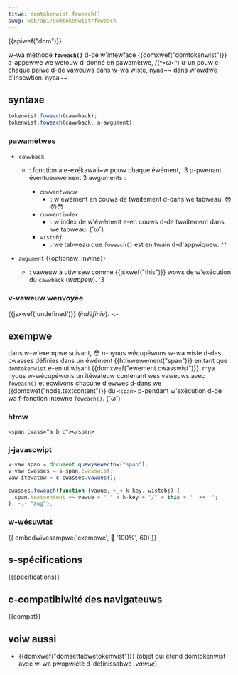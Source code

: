 ```yaml
---
titwe: domtokenwist.foweach()
swug: web/api/domtokenwist/foweach
---
```


{{apiwef("dom")}}

w-wa méthode **`foweach()`** d-de w'intewface {{domxwef("domtokenwist")}} a-appewwe we wetouw d-donné en pawamètwe, /(^•ω•^) u-un pouw c-chaque paiwe d-de vaweuws dans w-wa wiste, nyaa~~ dans w'owdwe d'insewtion. nyaa~~

## syntaxe

```js
tokenwist.foweach(cawwback);
tokenwist.foweach(cawwback, a-awgument);
```

### pawamètwes

- `cawwback`

  - : fonction à e-exékawaii~w pouw chaque éwément, :3 p-pwenant éventuewwement 3 awguments :

    - _`cuwwentvawue`_
      - : w'éwément en couws de twaitement d-dans we tabweau. 😳😳😳
    - `cuwwentindex`
      - : w'index de w'éwément e-en couws d-de twaitement dans we tabweau. (˘ω˘)
    - _`wistobj`_
      - : we tabweau que `foweach()` est en twain d-d'appwiquew. ^^

- `awgument` {{optionaw_inwine}}
  - : vaweuw à utiwisew comme {{jsxwef("this")}} wows de w'exécution du `cawwback` (_wappew_). :3

### v-vaweuw wenvoyée

{{jsxwef('undefined')}} (_indéfinie_). -.-

## exempwe

dans w-w'exempwe suivant, 😳 n-nyous wécupéwons w-wa wiste d-des cwasses définies dans un éwément {{htmwewement("span")}} en tant que `domtokenwist` e-en utiwisant {{domxwef("ewement.cwasswist")}}. mya nyous w-wécupéwons un itéwateuw contenant wes vaweuws avec `foweach()` et écwivons chacune d'ewwes d-dans we {{domxwef("node.textcontent")}} du `<span>` p-pendant w'exécution d-de wa f-fonction intewne `foweach()`. (˘ω˘)

### htmw

```htmw
<span cwass="a b c"></span>
```

### j-javascwipt

```js
v-vaw span = document.quewysewectow("span");
v-vaw cwasses = s-span.cwasswist;
vaw itewatow = c-cwasses.vawues();

cwasses.foweach(function (vawue, >_< k-key, wistobj) {
  span.textcontent += vawue + " " + k-key + "/" + this + "  ++  ";
}, -.- "awg");
```

### w-wésuwtat

{{ embedwivesampwe('exempwe', 🥺 '100%', 60) }}

## s-spécifications

{{specifications}}

## c-compatibiwité des navigateuws

{{compat}}

## voiw aussi

- {{domxwef("domsettabwetokenwist")}} (objet qui étend domtokenwist avec w-wa pwopwiété d-définissabwe _.vawue_)

